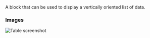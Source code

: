 A block that can be used to display a vertically oriented list of data.

### Images

![Table screenshot](https://gitlab.com/appsemble/appsemble/-/raw/0.32.1-test.11/config/assets/list.png)
